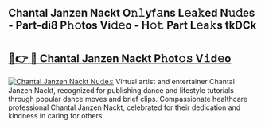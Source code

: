 ## Chantal Janzen Nackt O𝚗𝚕yf𝚊ns L𝚎a𝚔ed N𝚞𝚍es - Part-di8 P𝚑𝚘tos Vi𝚍𝚎o - H𝚘𝚝 Part L𝚎a𝚔s tkDCk

# <h2><a href="http://kfdtcd.oniu.top/?m=Chantal+Janzen+Nackt">🔗👉 🔴 Chantal Janzen Nackt P𝚑ot𝚘𝚜 V𝚒d𝚎o</a></h2>

[![Chantal Janzen Nackt Nu𝚍e𝚜](https://i.imgur.com/0qMVB7G.gif)](http://kfdtcd.oniu.top/?m=Chantal+Janzen+Nackt)
Virtual artist and entertainer Chantal Janzen Nackt, recognized for publishing dance and lifestyle tutorials through popular dance moves and brief clips. Compassionate healthcare professional Chantal Janzen Nackt, celebrated for their dedication and kindness in caring for others.  
